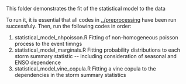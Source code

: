This folder demonstrates the fit of the statistical model to the data

To run it, it is essential that all codes in [../preprocessing](../preprocessing) have
been run successfuly. Then, run the following codes in order:

1. statistical_model_nhpoisson.R Fitting of non-homogeneous poisson process to the event timngs
2. statistical_model_marginals.R Fitting probability distributions to each storm summary statistic -- including consideration of seasonal and ENSO
dependence
3. statistical_model_vine_copula.R Fitting a vine copula to the dependencies in the storm summary statistics
